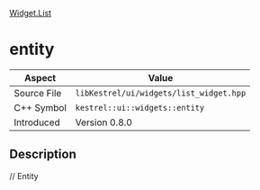 [Widget.List](index)
# entity
| Aspect | Value |
| --- | --- |
| Source File | `libKestrel/ui/widgets/list_widget.hpp` |
| C++ Symbol | `kestrel::ui::widgets::entity` |
| Introduced | Version 0.8.0 |
## Description
// Entity
